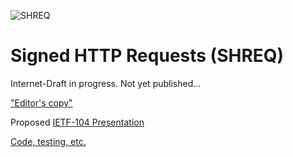 ![SHREQ](https://cyberphone.github.io/doc/security/shreq.svg)

# Signed HTTP Requests (SHREQ)

Internet-Draft in progress.  Not yet published...

["Editor's copy"](https://cyberphone.github.io/ietf-signed-http-requests/shreq.html)

Proposed [IETF-104 Presentation](https://cyberphone.github.io/ietf-signed-http-requests/hotrfc-shreq.pdf)

[Code, testing, etc.](https://github.com/cyberphone/shreq)

